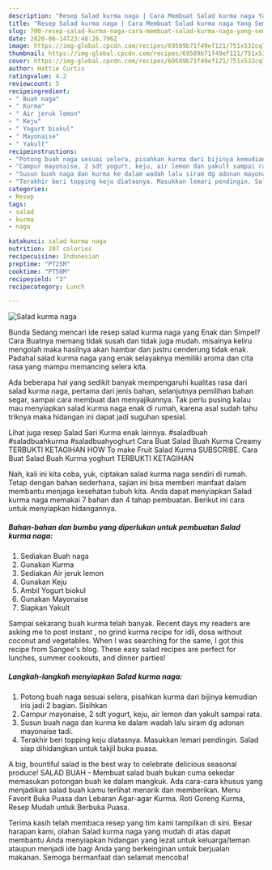 ```yaml
---
description: "Resep Salad kurma naga | Cara Membuat Salad kurma naga Yang Sempurna"
title: "Resep Salad kurma naga | Cara Membuat Salad kurma naga Yang Sempurna"
slug: 700-resep-salad-kurma-naga-cara-membuat-salad-kurma-naga-yang-sempurna
date: 2020-06-14T23:48:26.796Z
image: https://img-global.cpcdn.com/recipes/69589b71f49ef121/751x532cq70/salad-kurma-naga-foto-resep-utama.jpg
thumbnail: https://img-global.cpcdn.com/recipes/69589b71f49ef121/751x532cq70/salad-kurma-naga-foto-resep-utama.jpg
cover: https://img-global.cpcdn.com/recipes/69589b71f49ef121/751x532cq70/salad-kurma-naga-foto-resep-utama.jpg
author: Hattie Curtis
ratingvalue: 4.2
reviewcount: 5
recipeingredient:
- " Buah naga"
- " Kurma"
- " Air jeruk lemon"
- " Keju"
- " Yogurt biokul"
- " Mayonaise"
- " Yakult"
recipeinstructions:
- "Potong buah naga sesuai selera, pisahkan kurma dari bijinya kemudian iris jadi 2 bagian. Sisihkan"
- "Campur mayonaise, 2 sdt yogurt, keju, air lemon dan yakult sampai rata."
- "Susun buah naga dan kurma ke dalam wadah lalu siram dg adonan mayonaise tadi."
- "Terakhir beri topping keju diatasnya. Masukkan lemari pendingin. Salad siap dihidangkan untuk takjil buka puasa."
categories:
- Resep
tags:
- salad
- kurma
- naga

katakunci: salad kurma naga 
nutrition: 207 calories
recipecuisine: Indonesian
preptime: "PT25M"
cooktime: "PT58M"
recipeyield: "3"
recipecategory: Lunch

---
```



![Salad kurma naga](https://img-global.cpcdn.com/recipes/69589b71f49ef121/751x532cq70/salad-kurma-naga-foto-resep-utama.jpg)

Bunda Sedang mencari ide resep salad kurma naga yang Enak dan Simpel? Cara Buatnya memang tidak susah dan tidak juga mudah. misalnya keliru mengolah maka hasilnya akan hambar dan justru cenderung tidak enak. Padahal salad kurma naga yang enak selayaknya memiliki aroma dan cita rasa yang mampu memancing selera kita.

Ada beberapa hal yang sedikit banyak mempengaruhi kualitas rasa dari salad kurma naga, pertama dari jenis bahan, selanjutnya pemilihan bahan segar, sampai cara membuat dan menyajikannya. Tak perlu pusing kalau mau menyiapkan salad kurma naga enak di rumah, karena asal sudah tahu triknya maka hidangan ini dapat jadi suguhan spesial.

Lihat juga resep Salad Sari Kurma enak lainnya. #saladbuah #saladbuahkurma #saladbuahyoghurt Cara Buat Salad Buah Kurma Creamy TERBUKTI KETAGIHAN HOW To make Fruit Salad Kurma SUBSCRIBE. Cara Buat Salad Buah Kurma yoghurt TERBUKTI KETAGIHAN


Nah, kali ini kita coba, yuk, ciptakan salad kurma naga sendiri di rumah. Tetap dengan bahan sederhana, sajian ini bisa memberi manfaat dalam membantu menjaga kesehatan tubuh kita. Anda dapat menyiapkan Salad kurma naga memakai 7 bahan dan 4 tahap pembuatan. Berikut ini cara untuk menyiapkan hidangannya.

<!--inarticleads1-->

##### Bahan-bahan dan bumbu yang diperlukan untuk pembuatan Salad kurma naga:

1. Sediakan  Buah naga
1. Gunakan  Kurma
1. Sediakan  Air jeruk lemon
1. Gunakan  Keju
1. Ambil  Yogurt biokul
1. Gunakan  Mayonaise
1. Siapkan  Yakult


Sampai sekarang buah kurma telah banyak. Recent days my readers are asking me to post instant , no grind kurma recipe for idli, dosa without coconut and vegetables. When I was searching for the same, I got this recipe from Sangee&#39;s blog. These easy salad recipes are perfect for lunches, summer cookouts, and dinner parties! 

<!--inarticleads2-->

##### Langkah-langkah menyiapkan Salad kurma naga:

1. Potong buah naga sesuai selera, pisahkan kurma dari bijinya kemudian iris jadi 2 bagian. Sisihkan
1. Campur mayonaise, 2 sdt yogurt, keju, air lemon dan yakult sampai rata.
1. Susun buah naga dan kurma ke dalam wadah lalu siram dg adonan mayonaise tadi.
1. Terakhir beri topping keju diatasnya. Masukkan lemari pendingin. Salad siap dihidangkan untuk takjil buka puasa.


A big, bountiful salad is the best way to celebrate delicious seasonal produce! SALAD BUAH - Membuat salad buah bukan cuma sekedar memasukan potongan buah ke dalam mangkuk. Ada cara-cara khusus yang menjadikan salad buah kamu terlihat menarik dan memberikan. Menu Favorit Buka Puasa dan Lebaran Agar-agar Kurma. Roti Goreng Kurma, Resep Mudah untuk Berbuka Puasa. 

Terima kasih telah membaca resep yang tim kami tampilkan di sini. Besar harapan kami, olahan Salad kurma naga yang mudah di atas dapat membantu Anda menyiapkan hidangan yang lezat untuk keluarga/teman ataupun menjadi ide bagi Anda yang berkeinginan untuk berjualan makanan. Semoga bermanfaat dan selamat mencoba!
